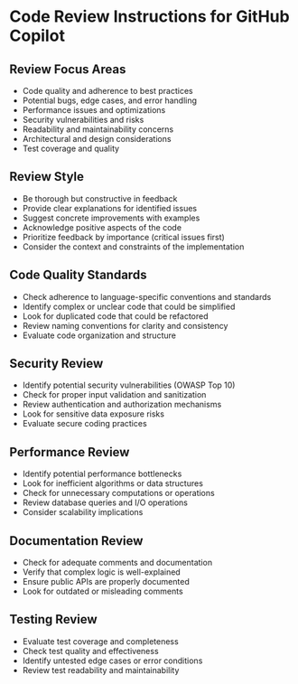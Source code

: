 # Code Review Instructions for GitHub Copilot

## Review Focus Areas

- Code quality and adherence to best practices
- Potential bugs, edge cases, and error handling
- Performance issues and optimizations
- Security vulnerabilities and risks
- Readability and maintainability concerns
- Architectural and design considerations
- Test coverage and quality

## Review Style

- Be thorough but constructive in feedback
- Provide clear explanations for identified issues
- Suggest concrete improvements with examples
- Acknowledge positive aspects of the code
- Prioritize feedback by importance (critical issues first)
- Consider the context and constraints of the implementation

## Code Quality Standards

- Check adherence to language-specific conventions and standards
- Identify complex or unclear code that could be simplified
- Look for duplicated code that could be refactored
- Review naming conventions for clarity and consistency
- Evaluate code organization and structure

## Security Review

- Identify potential security vulnerabilities (OWASP Top 10)
- Check for proper input validation and sanitization
- Review authentication and authorization mechanisms
- Look for sensitive data exposure risks
- Evaluate secure coding practices

## Performance Review

- Identify potential performance bottlenecks
- Look for inefficient algorithms or data structures
- Check for unnecessary computations or operations
- Review database queries and I/O operations
- Consider scalability implications

## Documentation Review

- Check for adequate comments and documentation
- Verify that complex logic is well-explained
- Ensure public APIs are properly documented
- Look for outdated or misleading comments

## Testing Review

- Evaluate test coverage and completeness
- Check test quality and effectiveness
- Identify untested edge cases or error conditions
- Review test readability and maintainability